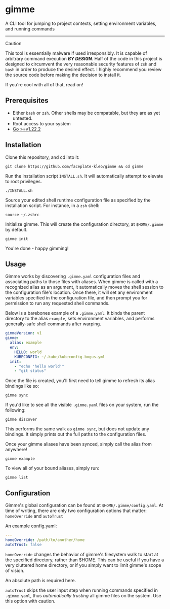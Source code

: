 # gimme
A CLI tool for jumping to project contexts, setting environment variables, and running commands
___

> [!CAUTION]
> This tool is essentially malware if used irresponsibly. It is capable of arbitrary command execution _**BY DESIGN**_.
> Half of the code in this project is designed to circumvent the very reasonable security features of `zsh` and `bash` in order to produce the desired effect.
> I highly recommend you review the source code before making the decision to install it.
>
> If you're cool with all of that, read on!

## Prerequisites

- Either `bash` or `zsh`. Other shells may be compatable, but they are as yet untested.
- Root access to your system
- [Go >=v1.22.2](https://go.dev/doc/install)

## Installation
Clone this repository, and cd into it:
```
git clone https://github.com/faceplate-kleo/gimme && cd gimme
```
Run the installation script `INSTALL.sh`. It will automatically attempt to elevate to root privileges.
```
./INSTALL.sh
```
Source your edited shell runtime configuration file as specified by the installation script. For instance, in a `zsh` shell:
```
source ~/.zshrc
```
Initialize gimme. This will create the configuration directory, at `$HOME/.gimme` by default.
```
gimme init
```

You're done - happy gimming!

## Usage
Gimme works by discovering `.gimme.yaml` configuration files and associating paths to those files with aliases.
When gimme is called with a recognized alias as an argument, it automatically moves the shell session to the configuration file's location.
Once there, it will set any environment variables specified in the configuration file, and then prompt you for permission to run any requested shell commands.

Below is a barebones example of a `.gimme.yaml`. It binds the parent directory to the alias `example`, sets environment variables, and performs generally-safe shell commands after warping.
```yaml
gimmeVersion: v1
gimme:
  alias: example
  env:
    HELLO: world
    KUBECONFIG: ~/.kube/kubeconfig-bogus.yml
  init:
    - "echo 'hello world'"
    - "git status"
```

Once the file is created, you'll first need to tell gimme to refresh its alias bindings like so:
```
gimme sync
```

If you'd like to see all the visible `.gimme.yaml` files on your system, run the following:
```
gimme discover
```
This performs the same walk as `gimme sync`, but does not update any bindings. It simply prints out the full paths to the configuration files.


Once your gimme aliases have been synced, simply call the alias from anywhere!
```
gimme example
```

To view all of your bound aliases, simply run:
```
gimme list
```

## Configuration

Gimme's global configuration can be found at `$HOME/.gimme/config.yaml`. At time of writing, there are only two configuration options that matter: `homeOverride` and `autoTrust`

An example config.yaml:
```yaml
---
homeOverride: /path/to/another/home
autoTrust: false
```

`homeOverride` changes the behavior of gimme's filesystem walk to start at the specified directory, rather than $HOME. 
This can be useful if you have a very cluttered home directory, or if you simply want to limit gimme's scope of vision.

An absolute path is required here.

`autoTrust` skips the user input step when running commands specified in `.gimme.yaml`, thus *automatically trusting* all gimme files on the system. Use this option with caution.